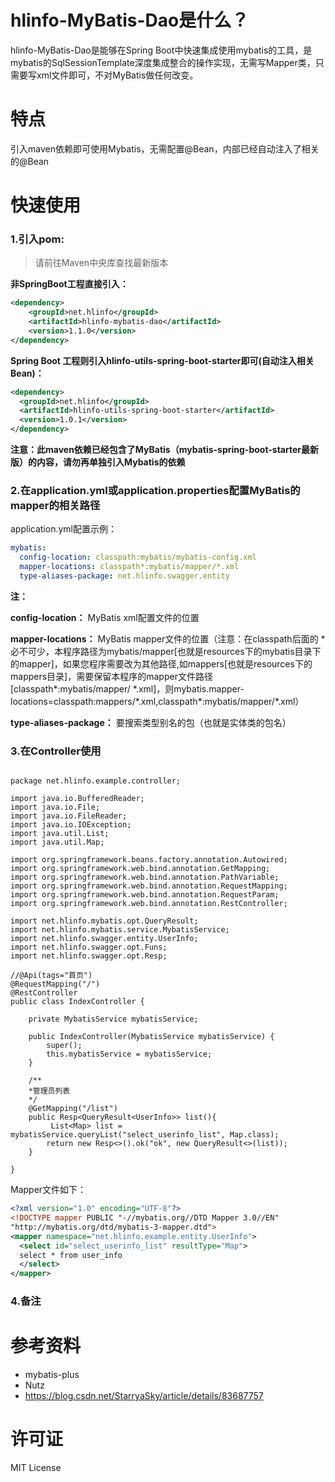 # hlinfo-MyBatis-Dao是什么？

hlinfo-MyBatis-Dao是能够在Spring Boot中快速集成使用mybatis的工具，是mybatis的SqlSessionTemplate深度集成整合的操作实现，无需写Mapper类，只需要写xml文件即可，不对MyBatis做任何改变。

# 特点

引入maven依赖即可使用Mybatis，无需配置@Bean，内部已经自动注入了相关的@Bean


# 快速使用

### 1.引入pom:

>请前往Maven中央库查找最新版本

**非SpringBoot工程直接引入：**

``` xml
<dependency>
    <groupId>net.hlinfo</groupId>
    <artifactId>hlinfo-mybatis-dao</artifactId>
    <version>1.1.0</version>
</dependency>
```

**Spring Boot 工程则引入hlinfo-utils-spring-boot-starter即可(自动注入相关Bean)：**

```xml
<dependency>
  <groupId>net.hlinfo</groupId>
  <artifactId>hlinfo-utils-spring-boot-starter</artifactId>
  <version>1.0.1</version>
</dependency>
```

**注意：此maven依赖已经包含了MyBatis（mybatis-spring-boot-starter最新版）的内容，请勿再单独引入Mybatis的依赖**



### 2.在application.yml或application.properties配置MyBatis的mapper的相关路径
application.yml配置示例：

``` yml
mybatis:
  config-location: classpath:mybatis/mybatis-config.xml
  mapper-locations: classpath*:mybatis/mapper/*.xml
  type-aliases-package: net.hlinfo.swagger.entity

```
**注：**

**config-location：** MyBatis xml配置文件的位置

**mapper-locations：** MyBatis mapper文件的位置（注意：在classpath后面的 \* 必不可少，本程序路径为mybatis/mapper[也就是resources下的mybatis目录下的mapper]，如果您程序需要改为其他路径,如mappers[也就是resources下的mappers目录]，需要保留本程序的mapper文件路径[classpath*:mybatis/mapper/ \*.xml]，则mybatis.mapper-locations=classpath:mappers/\*.xml,classpath\*:mybatis/mapper/\*.xml）

**type-aliases-package：** 要搜索类型别名的包（也就是实体类的包名）

### 3.在Controller使用

```

package net.hlinfo.example.controller;

import java.io.BufferedReader;
import java.io.File;
import java.io.FileReader;
import java.io.IOException;
import java.util.List;
import java.util.Map;

import org.springframework.beans.factory.annotation.Autowired;
import org.springframework.web.bind.annotation.GetMapping;
import org.springframework.web.bind.annotation.PathVariable;
import org.springframework.web.bind.annotation.RequestMapping;
import org.springframework.web.bind.annotation.RequestParam;
import org.springframework.web.bind.annotation.RestController;

import net.hlinfo.mybatis.opt.QueryResult;
import net.hlinfo.mybatis.service.MybatisService;
import net.hlinfo.swagger.entity.UserInfo;
import net.hlinfo.swagger.opt.Funs;
import net.hlinfo.swagger.opt.Resp;

//@Api(tags="首页")
@RequestMapping("/")
@RestController
public class IndexController {

	private MybatisService mybatisService;
	
	public IndexController(MybatisService mybatisService) {
		super();
		this.mybatisService = mybatisService;
	}

	/**
	*管理员列表
	*/
	@GetMapping("/list")
	public Resp<QueryResult<UserInfo>> list(){
		 List<Map> list = mybatisService.queryList("select_userinfo_list", Map.class);
		return new Resp<>().ok("ok", new QueryResult<>(list));
	}
	
}

```

Mapper文件如下：

``` xml
<?xml version="1.0" encoding="UTF-8"?>
<!DOCTYPE mapper PUBLIC "-//mybatis.org//DTD Mapper 3.0//EN"  
"http://mybatis.org/dtd/mybatis-3-mapper.dtd">  
<mapper namespace="net.hlinfo.example.entity.UserInfo">
  <select id="select_userinfo_list" resultType="Map">
  select * from user_info 
  </select>
</mapper>

```

### 4.备注



# 参考资料
* mybatis-plus
* Nutz
* https://blog.csdn.net/StarryaSky/article/details/83687757

# 许可证
MIT License 
